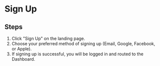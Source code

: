 # Sign Up

## Steps
1. Click "Sign Up" on the landing page.
2. Choose your preferred method of signing up (Email, Google, Facebook, or Apple).
3. If signing up is successful, you will be logged in and routed to the Dashboard.